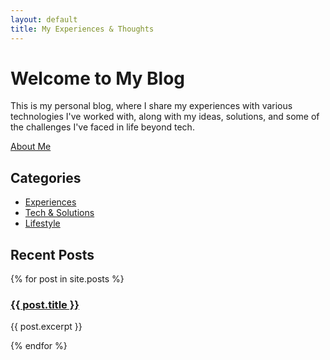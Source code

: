 ```yaml
---
layout: default
title: My Experiences & Thoughts
---
```


# Welcome to My Blog

This is my personal blog, where I share my experiences with various technologies I've worked with, along with my ideas, solutions, and some of the challenges I've faced in life beyond tech.

[About Me](https://manichalla.com/aboutme/)

## Categories
- [Experiences](https://manichalla.com/experiences/)
- [Tech & Solutions](https://manichalla.com/tech/)
- [Lifestyle](https://manichalla.com/lifestyle/)

## Recent Posts
{% for post in site.posts %}
  <article>
    <h3><a href="{{ post.url }}">{{ post.title }}</a></h3>
    <p>{{ post.excerpt }}</p>
  </article>
{% endfor %}
